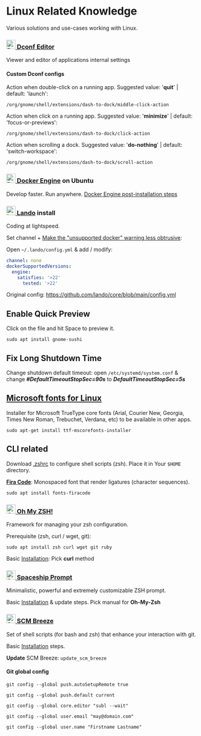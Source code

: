 # Linux Related Knowledge

Various solutions and use-cases working with Linux.

### [<img src="https://gitlab.gnome.org/uploads/-/system/group/avatar/8/gnomelogo.png?height=24" height="24px" alt="Dconf Editor"> Dconf Editor](https://wiki.gnome.org/Apps/DconfEditor)

Viewer and editor of applications internal settings

#### Custom Dconf configs

Action when double-click on a running app. Suggested value: '**quit**' | default: 'launch':

`/org/gnome/shell/extensions/dash-to-dock/middle-click-action`

Action when click on a running app. Suggested value: '**minimize**' | default: 'focus-or-previews':

`/org/gnome/shell/extensions/dash-to-dock/click-action`


Action when scrolling a dock. Suggested value: '**do-nothing**' | default: 'switch-workspace':

`/org/gnome/shell/extensions/dash-to-dock/scroll-action`



### [<img src="https://www.docker.com/favicon.ico" height="24px" alt="Docker"> Docker Engine](https://docs.docker.com/engine/install/ubuntu/) on Ubuntu

Develop faster. Run anywhere.
[Docker Engine post-installation steps](https://docs.docker.com/engine/install/linux-postinstall/)

### [<img src="https://lando.dev/favicon-32x32.png" height="24px" alt="Lando"> Lando](https://lando.dev/download) install

Coding at lightspeed.

Set channel + [Make the "unsupported docker" warning less obtrusive](https://github.com/lando/lando/issues/3511#issuecomment-1904519771):

Open `~/.lando/config.yml` & add / modify:

```YAML
channel: none
dockerSupportedVersions:
  engine:
    satisfies: '>22'
      tested: '>22'
```

Original config: https://github.com/lando/core/blob/main/config.yml

## Enable Quick Preview

Click on the file and hit Space to preview it.

`sudo apt install gnome-sushi`

## Fix Long Shutdown Time

Change shutdown default timeout: open `/etc/systemd/system.conf` & change **_#DefaultTimeoutStopSec=90s_** to **_DefaultTimeoutStopSec=5s_**


## [Microsoft fonts for Linux](https://packages.debian.org/buster/ttf-mscorefonts-installer)

Installer for Microsoft TrueType core fonts (Arial, Courier New, Georgia, Times New Roman, Trebuchet, Verdana, etc) to
be available in other apps.

`sudo apt-get install ttf-mscorefonts-installer`

## CLI related

Download [.zshrc](https://raw.githubusercontent.com/mr-valters/gists/main/assets/.zshrc) to configure shell scripts (zsh). Place it in Your `$HOME` directory.

[**Fira Code**](https://github.com/tonsky/FiraCode): Monospaced font that render ligatures (character sequences).

`sudo apt install fonts-firacode`

### [<img src="https://ohmyz.sh/favicon.ico" height="24px" alt="Oh My ZSH!"> Oh My ZSH!](https://ohmyz.sh/)

Framework for managing your zsh configuration.

Prerequisite (zsh, curl / wget, git):

`sudo apt install zsh curl wget git ruby`

Basic [Installation](https://github.com/ohmyzsh/ohmyzsh#basic-installation): Pick **curl** method


### [<img src="https://spaceship-prompt.sh/assets/favicon.ico" height="24px" alt="Spaceship Prompt"> Spaceship Prompt](https://spaceship-prompt.sh/)

Minimalistic, powerful and extremely customizable ZSH prompt.

Basic [Installation](https://github.com/spaceship-prompt/spaceship-prompt#-installation) & update steps. Pick manual for **Oh-My-Zsh**

### [<img src="https://user-images.githubusercontent.com/139536/30827652-08e9b684-a265-11e7-95fb-50cbd2fb7c0d.png" height="24px" alt="SCM Breeze"> SCM Breeze](https://github.com/scmbreeze/scm_breeze)

Set of shell scripts (for bash and zsh) that enhance your interaction with git.

Basic [Installation](https://github.com/scmbreeze/scm_breeze#installation) steps.

**Update** SCM Breeze: `update_scm_breeze`

#### Git global config

`git config --global push.autoSetupRemote true`

`git config --global push.default current`

`git config --global core.editor "subl --wait"`

`git config --global user.email "may@domain.com"`

`git config --global user.name "Firstname Lastname"`
